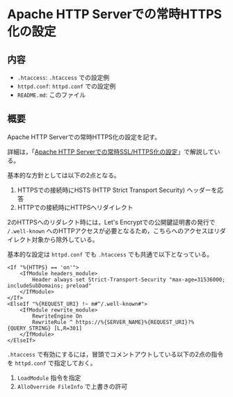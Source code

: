 # Apache HTTP Serverでの常時HTTPS化の設定

## 内容
- `.htaccess`: `.htaccess` での設定例
- `httpd.conf`: `httpd.conf` での設定例
- `README.md`: このファイル

## 概要
Apache HTTP Serverでの常時HTTPS化の設定を記す。

詳細は，「[Apache HTTP Serverでの常時SSL/HTTPS化の設定](https://senooken.jp/post/2020/09/30/)」で解説している。

基本的な方針としては以下の2点となる。

1. HTTPSでの接続時にHSTS (HTTP Strict Transport Security) ヘッダーを応答
2. HTTPでの接続時にHTTPSへリダイレクト

2のHTTPSへのリダレクト時には，Let's Encryptでの公開鍵証明書の発行で `/.well-known` へのHTTPアクセスが必要となるため，こちらへのアクセスはリダイレクト対象から除外している。

基本的な設定は `httpd.conf` でも `.htaccess` でも共通で以下となっている。

```
<If "%{HTTPS} == 'on'">
    <IfModule headers_module>
        Header always set Strict-Transport-Security "max-age=31536000; includeSubDomains; preload"
    </IfModule>
</If>
<ElseIf "%{REQUEST_URI} !~ m#^/.well-known#">
    <IfModule rewrite_module>
        RewriteEngine On
        RewriteRule ^ https://%{SERVER_NAME}%{REQUEST_URI}?%{QUERY_STRING} [L,R=301]
    </IfModule>
</ElseIf>
```

`.htaccess` で有効にするには，冒頭でコメントアウトしている以下の2点の指令を `httpd.conf` で指定しておく。

1. `LoadModule` 指令を指定
2. `AlloOverride FileInfo` で上書きの許可

